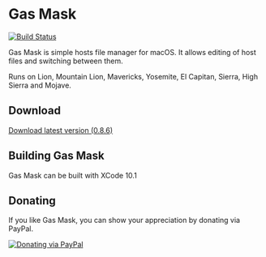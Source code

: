 # Gas Mask
[![Build Status](https://travis-ci.org/2ndalpha/gasmask.png?branch=master)](https://travis-ci.org/2ndalpha/gasmask)

Gas Mask is simple hosts file manager for macOS.
It allows editing of host files and switching between them.

Runs on Lion, Mountain Lion, Mavericks, Yosemite, El Capitan, Sierra, High Sierra and Mojave.

## Download
[Download latest version (0.8.6)](http://gmask.clockwise.ee/files/gas_mask_0.8.6.zip)

## Building Gas Mask
Gas Mask can be built with XCode 10.1

## Donating
If you like Gas Mask, you can show your appreciation by donating via PayPal.

[![Donating via PayPal](https://www.paypal.com/en_US/i/btn/btn_donate_SM.gif)](https://www.paypal.com/cgi-bin/webscr?cmd=_donations&business=98JFC3MUF5Q44&lc=EE&item_name=Gas%20Mask%20Support&currency_code=USD&bn=PP%2dDonationsBF%3abtn_donate_SM%2egif%3aNonHostedGuest )
